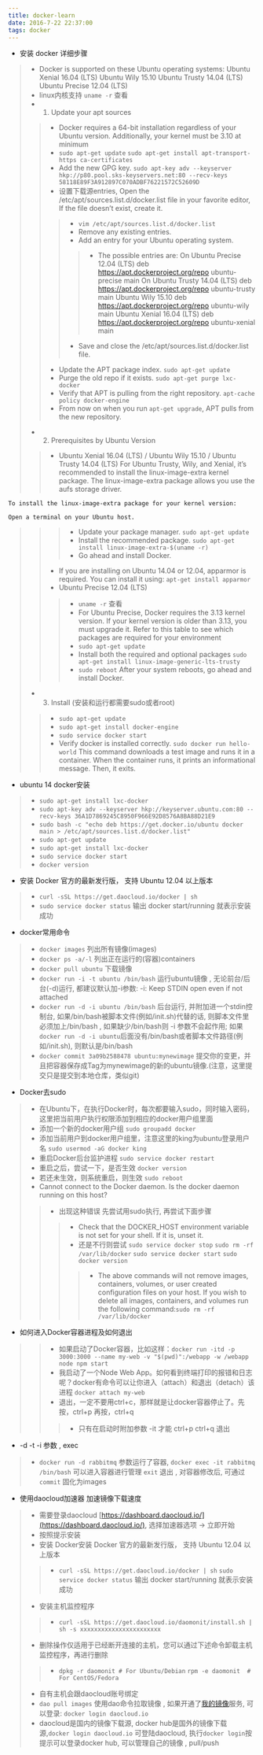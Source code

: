 ```yaml
---
title: docker-learn
date: 2016-7-22 22:37:00
tags: docker
---
```

- 安装 docker  详细步骤
>- Docker is supported on these Ubuntu operating systems:
    Ubuntu Xenial 16.04 (LTS)
    Ubuntu Wily 15.10
    Ubuntu Trusty 14.04 (LTS)
    Ubuntu Precise 12.04 (LTS)
>- linux内核支持 `uname -r` 查看
>- 1. Update your apt sources
>>- Docker requires a 64-bit installation regardless of your Ubuntu version. Additionally, your kernel must be 3.10 at minimum 
>>- `sudo apt-get update` `sudo apt-get install apt-transport-https ca-certificates` 
>>- Add the new GPG key. `sudo apt-key adv --keyserver hkp://p80.pool.sks-keyservers.net:80 --recv-keys 58118E89F3A912897C070ADBF76221572C52609D` 
>>- 设置下载源entries, Open the /etc/apt/sources.list.d/docker.list file in your favorite editor, If the file doesn’t exist, create it.
>>>- `vim /etc/apt/sources.list.d/docker.list` 
>>>- Remove any existing entries. 
>>>- Add an entry for your Ubuntu operating system.
>>>>- The possible entries are:
      On Ubuntu Precise 12.04 (LTS)
         deb https://apt.dockerproject.org/repo ubuntu-precise main
      On Ubuntu Trusty 14.04 (LTS)
         deb https://apt.dockerproject.org/repo ubuntu-trusty main
      Ubuntu Wily 15.10
         deb https://apt.dockerproject.org/repo ubuntu-wily main
      Ubuntu Xenial 16.04 (LTS)
         deb https://apt.dockerproject.org/repo ubuntu-xenial main
>>>- Save and close the /etc/apt/sources.list.d/docker.list file.
>>- Update the APT package index. `sudo apt-get update` 
>>- Purge the old repo if it exists. `sudo apt-get purge lxc-docker` 
>>- Verify that APT is pulling from the right repository. `apt-cache policy docker-engine` 
>>- From now on when you run `apt-get upgrade`, APT pulls from the new repository.
>- 2. Prerequisites by Ubuntu Version
>>- Ubuntu Xenial 16.04 (LTS) / Ubuntu Wily 15.10 / Ubuntu Trusty 14.04 (LTS)
    For Ubuntu Trusty, Wily, and Xenial, it’s recommended to install the linux-image-extra kernel package. The linux-image-extra package allows you use the aufs storage driver.

    To install the linux-image-extra package for your kernel version:

    Open a terminal on your Ubuntu host.
    
>>>- Update your package manager. `sudo apt-get update` 
>>>- Install the recommended package. `sudo apt-get install linux-image-extra-$(uname -r)` 
>>>- Go ahead and install Docker.
>>- If you are installing on Ubuntu 14.04 or 12.04, apparmor is required. You can install it using: `apt-get install apparmor` 
>>- Ubuntu Precise 12.04 (LTS)
>>>- `uname -r` 查看 
>>>- For Ubuntu Precise, Docker requires the 3.13 kernel version. If your kernel version is older than 3.13, you must upgrade it. Refer to this table to see which packages are required for your environment
>>>- `sudo apt-get update` 
>>>- Install both the required and optional packages `sudo apt-get install linux-image-generic-lts-trusty` 
>>>- `sudo reboot` After your system reboots, go ahead and install Docker. 
>- 3. Install (安装和运行都需要sudo或者root)
>>- `sudo apt-get update` 
>>- `sudo apt-get install docker-engine` 
>>- `sudo service docker start` 
>>- Verify docker is installed correctly. `sudo docker run hello-world` This command downloads a test image and runs it in a container. When the container runs, it prints an informational message. Then, it exits. 
- ubuntu 14 docker安装
>- `sudo apt-get install lxc-docker` 
>- `sudo apt-key adv --keyserver hkp://keyserver.ubuntu.com:80 --recv-keys 36A1D7869245C8950F966E92D8576A8BA88D21E9` 
>- `sudo bash -c "echo deb https://get.docker.io/ubuntu docker main > /etc/apt/sources.list.d/docker.list" ` 
>- `sudo apt-get update` 
>- `sudo apt-get install lxc-docker` 
>- `sudo service docker start` 
>- `docker version`  
- 安装 Docker 官方的最新发行版， 支持 Ubuntu 12.04 以上版本
>- `curl -sSL https://get.daocloud.io/docker | sh`  
>- `sudo service docker status` 输出 docker start/running 就表示安装成功 
- docker常用命令
>- `docker images` 列出所有镜像(images) 
>- `docker ps -a/-l`    列出正在运行的(容器)containers 
>- `docker pull ubuntu` 下载镜像 
>- `docker run -i -t ubuntu /bin/bash`  运行ubuntu镜像 , 无论前台/后台(-d)运行, 都建议默认加-i参数: -i: Keep STDIN open even if not attached 
>- `docker run -d -i ubuntu /bin/bash` 后台运行, 并附加进一个stdin控制台, 如果/bin/bash被脚本文件(例如/init.sh)代替的话, 则脚本文件里必须加上/bin/bash , 如果缺少/bin/bash则 -i 参数不会起作用; 如果`docker run -d -i ubuntu`后面没有/bin/bash或者脚本文件路径(例如/init.sh), 则默认是/bin/bash 
>- `docker commit 3a09b2588478 ubuntu:mynewimage`  提交你的变更，并且把容器保存成Tag为mynewimage的新的ubuntu镜像.(注意，这里提交只是提交到本地仓库，类似git) 
- Docker去sudo
>- 在Ubuntu下，在执行Docker时，每次都要输入sudo，同时输入密码，这里把当前用户执行权限添加到相应的docker用户组里面 
>- 添加一个新的docker用户组 `sudo groupadd docker` 
>- 添加当前用户到docker用户组里，注意这里的king为ubuntu登录用户名 `sudo usermod -aG docker king` 
>- 重启Docker后台监护进程 `sudo service docker restart` 
>- 重启之后，尝试一下，是否生效 `docker version` 
>- 若还未生效，则系统重启，则生效 `sudo reboot` 
>- Cannot connect to the Docker daemon. Is the docker daemon running on this host? 
>>- 出现这种错误 先尝试用sudo执行, 再尝试下面步骤 
>>>- Check that the DOCKER_HOST environment variable is not set for your shell. If it is, unset it.
>>>- 还是不行则尝试 `sudo service docker stop` `sudo rm -rf /var/lib/docker` `sudo service docker start`  `sudo docker version` 
>>>>- The above commands will not remove images, containers, volumes, or user created configuration files on your host. If you wish to delete all images, containers, and volumes run the following command:`sudo rm -rf /var/lib/docker` 
- 如何进入Docker容器进程及如何退出
>>- 如果启动了Docker容器，比如这样：`docker run -itd -p 3000:3000 --name my-web -v "$(pwd)":/webapp -w /webapp node npm start` 
>>- 我启动了一个Node Web App。如何看到终端打印的报错和日志呢？docker有命令可以让你进入（attach）和退出（detach）该进程  `docker attach my-web ` 
>>- 退出，一定不要用ctrl+c，那样就是让docker容器停止了。先按，ctrl+p 再按，ctrl+q
>>>- 只有在启动时附加参数 -it 才能 ctrl+p ctrl+q 退出  
- -d -t -i 参数 , exec 
>- `docker run -d rabbitmq`  参数运行了容器, `docker exec -it rabbitmq /bin/bash` 可以进入容器进行管理 `exit` 退出 , 对容器修改后, 可通过 `commit` 固化为images  
- 使用daocloud加速器 加速镜像下载速度
>- 需要登录daocloud [https://dashboard.daocloud.io/](https://dashboard.daocloud.io/), 选择加速器选项 -> 立即开始
>- 按照提示安装
>- 安装 Docker安装 Docker 官方的最新发行版， 支持 Ubuntu 12.04 以上版本
>>- `curl -sSL https://get.daocloud.io/docker | sh` `sudo service docker status` 输出 docker start/running 就表示安装成功 
>- 安装主机监控程序
>>- `curl -sSL https://get.daocloud.io/daomonit/install.sh | sh -s xxxxxxxxxxxxxxxxxxxxxxx`  
>- 删除操作仅适用于已经断开连接的主机，您可以通过下述命令卸载主机监控程序，再进行删除 
>>- `dpkg -r daomonit # For Ubuntu/Debian` `rpm -e daomonit  # For CentOS/Fedora` 
>- 自有主机会跟daocloud账号绑定 
>- `dao pull images` 使用dao命令拉取镜像 , 如果开通了[我的镜像](http://docs.daocloud.io/daocloud-registry/pull-push)服务, 可以登录: `docker login daocloud.io` 
>- daocloud是国内的镜像下载源, docker hub是国外的镜像下载源,`docker login daocloud.io` 可登陆daocloud,  执行`docker login`按提示可以登录docker hub, 可以管理自己的镜像 , pull/push 



